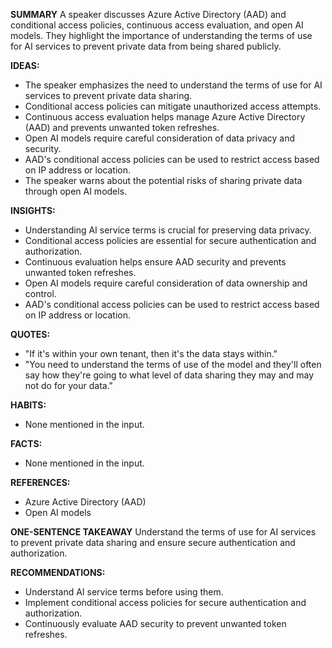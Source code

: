 **SUMMARY**
A speaker discusses Azure Active Directory (AAD) and conditional access policies, continuous access evaluation, and open AI models. They highlight the importance of understanding the terms of use for AI services to prevent private data from being shared publicly.

**IDEAS:**
* The speaker emphasizes the need to understand the terms of use for AI services to prevent private data sharing.
* Conditional access policies can mitigate unauthorized access attempts.
* Continuous access evaluation helps manage Azure Active Directory (AAD) and prevents unwanted token refreshes.
* Open AI models require careful consideration of data privacy and security.
* AAD's conditional access policies can be used to restrict access based on IP address or location.
* The speaker warns about the potential risks of sharing private data through open AI models.

**INSIGHTS:**
* Understanding AI service terms is crucial for preserving data privacy.
* Conditional access policies are essential for secure authentication and authorization.
* Continuous evaluation helps ensure AAD security and prevents unwanted token refreshes.
* Open AI models require careful consideration of data ownership and control.
* AAD's conditional access policies can be used to restrict access based on IP address or location.

**QUOTES:**
* "If it's within your own tenant, then it's the data stays within."
* "You need to understand the terms of use of the model and they'll often say how they're going to what level of data sharing they may and may not do for your data."

**HABITS:**
* None mentioned in the input.

**FACTS:**
* None mentioned in the input.

**REFERENCES:**
* Azure Active Directory (AAD)
* Open AI models

**ONE-SENTENCE TAKEAWAY**
Understand the terms of use for AI services to prevent private data sharing and ensure secure authentication and authorization.

**RECOMMENDATIONS:**
* Understand AI service terms before using them.
* Implement conditional access policies for secure authentication and authorization.
* Continuously evaluate AAD security to prevent unwanted token refreshes.

